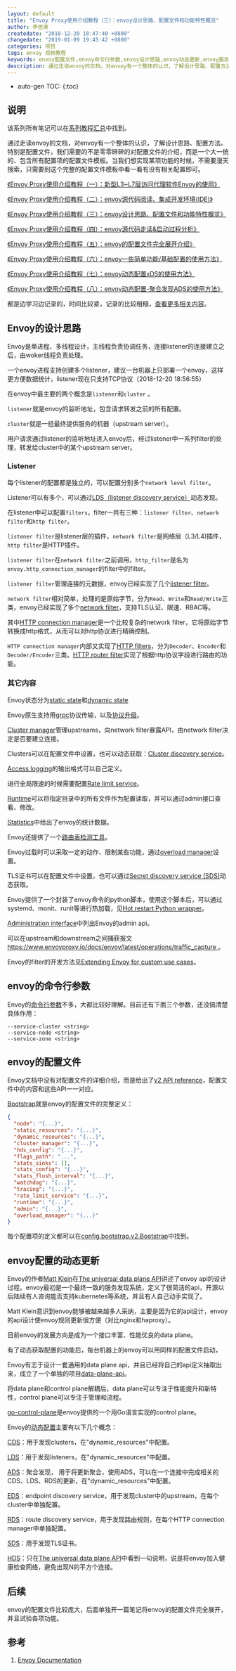```yaml
---
layout: default
title: "Envoy Proxy使用介绍教程（三）：envoy设计思路、配置文件和功能特性概览"
author: 李佶澳
createdate: "2018-12-20 18:47:40 +0800"
changedate: "2019-01-09 19:45:42 +0800"
categories: 项目
tags: envoy 视频教程
keywords: envoy配置文件,envoy命令行参数,envoy设计思路,envoy动态更新,envoy服务发现 
description: 通过走读envoy的文档，对envoy有一个整体的认识，了解设计思路、配置方法
---
```


* auto-gen TOC:
{:toc}

## 说明

该系列所有笔记可以在[系列教程汇总](https://www.lijiaocn.com/tags/class.html)中找到。

通过走读envoy的文档，对envoy有一个整体的认识，了解设计思路、配置方法。特别是配置文件，我们需要的不是零零碎碎的对配置文件的介绍，而是一个大一统的、包含所有配置项的配置文件模板。当我们想实现某项功能的时候，不需要漫天搜索，只需要到这个完整的配置文件模板中看一看有没有相关配置即可。

[《Envoy Proxy使用介绍教程（一）：新型L3~L7层访问代理软件Envoy的使用》](https://www.lijiaocn.com/%E9%A1%B9%E7%9B%AE/2018/12/12/envoy-01-usage.html)

[《Envoy Proxy使用介绍教程（二）：envoy源代码阅读、集成开发环境(IDE)》](https://www.lijiaocn.com/%E9%A1%B9%E7%9B%AE/2018/12/17/envoy-02-ide.html)

[《Envoy Proxy使用介绍教程（三）：envoy设计思路、配置文件和功能特性概览》](https://www.lijiaocn.com/%E9%A1%B9%E7%9B%AE/2018/12/20/envoy-03-arch.html)

[《Envoy Proxy使用介绍教程（四）：envoy源代码走读&启动过程分析》](https://www.lijiaocn.com/%E9%A1%B9%E7%9B%AE/2018/12/24/envoy-04-codes.html)

[《Envoy Proxy使用介绍教程（五）：envoy的配置文件完全展开介绍》](https://www.lijiaocn.com/%E9%A1%B9%E7%9B%AE/2018/12/27/envoy-05-configfile.html)

[《Envoy Proxy使用介绍教程（六）：envoy一些简单功能/基础配置的使用方法》](https://www.lijiaocn.com/%E9%A1%B9%E7%9B%AE/2018/12/28/envoy-06-features-1-basic.html)

[《Envoy Proxy使用介绍教程（七）：envoy动态配置xDS的使用方法》](https://www.lijiaocn.com/%E9%A1%B9%E7%9B%AE/2018/12/29/envoy-07-features-2-dynamic-discovery.html)

[《Envoy Proxy使用介绍教程（八）：envoy动态配置-聚合发现ADS的使用方法》](https://www.lijiaocn.com/%E9%A1%B9%E7%9B%AE/2019/01/07/envoy-08-features-3-dynamic-discovery-ads.html)

都是边学习边记录的，时间比较紧，记录的比较粗糙，[查看更多相关内容](https://www.lijiaocn.com/tags/class.html)。

## Envoy的设计思路

Envoy是单进程、多线程设计，主线程负责协调任务，连接listener的连接建立之后，由woker线程负责处理。

一个envoy进程支持创建多个listener，建议一台机器上只部署一个envoy，这样更方便数据统计，listener现在只支持TCP协议（2018-12-20 18:56:55）

在envoy中最主要的两个概念是`listener`和`cluster` 。

`listener`就是envoy的监听地址，包含请求转发之前的所有配置。

`cluster`就是一组最终提供服务的机器（upstream server）。

用户请求通过listener的监听地址进入envoy后，经过listener中一系列filter的处理，转发给cluster中的某个upstream server。

### Listener 

每个listener的配置都是独立的，可以配置分别多个`network level filter`。

Listener可以有多个，可以通过[LDS（listener discovery service）](https://www.envoyproxy.io/docs/envoy/latest/configuration/listeners/lds#config-listeners-lds)动态发现。

在listener中可以配置`filters`，filter一共有三种：`listener filter`、`network filter`和`http filter`。

`listener filter`是listener层的插件，`network filter`是网络层（L3/L4)插件，`http filter`是HTTP插件。

`listener filter`在`network filter`之前调用，`http_filter`是名为`envoy.http_connection_manager`的filter中的filter。

`listener filter`管理连接的元数据，envoy已经实现了几个[listener filter](https://www.envoyproxy.io/docs/envoy/latest/intro/arch_overview/listener_filters)。

`network filter`相对简单，处理的是原始字节，分为`Read`、`Write`和`Read/Write`三类，envoy已经实现了多个[network filter](https://www.envoyproxy.io/docs/envoy/latest/configuration/network_filters/network_filters#config-network-filters)，支持TLS认证、限速、RBAC等。

其中[HTTP connection manager](https://www.envoyproxy.io/docs/envoy/latest/intro/arch_overview/http_connection_management)是一个比较复杂的network filter，它将原始字节转换成http格式，从而可以对http协议进行精确控制。

`HTTP connection manager`内部又实现了[HTTP filters](https://www.envoyproxy.io/docs/envoy/latest/intro/arch_overview/http_filters)，分为`Decoder`、`Encoder`和`Decoder/Encoder`三类。[HTTP router filter](https://www.envoyproxy.io/docs/envoy/latest/intro/arch_overview/http_routing)实现了根据http协议字段进行路由的功能。

### 其它内容

Envoy状态分为[static state](https://www.envoyproxy.io/docs/envoy/latest/intro/arch_overview/data_sharing_between_filters#)和[dynamic state](https://www.envoyproxy.io/docs/envoy/latest/intro/arch_overview/data_sharing_between_filters#dynamic-state)

Envoy原生支持用[grpc](https://www.envoyproxy.io/docs/envoy/latest/intro/arch_overview/grpc)协议传输，以及[协议升级](https://www.envoyproxy.io/docs/envoy/latest/intro/arch_overview/websocket)。

[Cluster manager](https://www.envoyproxy.io/docs/envoy/latest/intro/arch_overview/cluster_manager)管理upstreams，向network filter暴露API，由network filter决定是否要建立连接。

Clusters可以在配置文件中设置，也可以动态获取：[Cluster discovery service](https://www.envoyproxy.io/docs/envoy/latest/configuration/cluster_manager/cds#config-cluster-manager-cds)。

[Access logging](https://www.envoyproxy.io/docs/envoy/latest/configuration/access_log)的输出格式可以自己定义。

进行全局限速的时候需要配置[Rate limit service](https://www.envoyproxy.io/docs/envoy/latest/configuration/rate_limit)。

[Runtime](https://www.envoyproxy.io/docs/envoy/latest/configuration/runtime)可以将指定目录中的所有文件作为配置读取，并可以通过admin接口查看、修改。

[Statistics](https://www.envoyproxy.io/docs/envoy/latest/configuration/statistics)中给出了envoy的统计数据。

Envoy还提供了一个[路由表检测工具](https://www.envoyproxy.io/docs/envoy/latest/configuration/tools/router_check)。

Envoy过载时可以采取一定的动作、限制某些功能，通过[overload manager](https://www.envoyproxy.io/docs/envoy/latest/configuration/overload_manager/overload_manager)设置。

TLS证书可以在配置文件中设置，也可以通过[Secret discovery service (SDS)](https://www.envoyproxy.io/docs/envoy/latest/configuration/secret)动态获取。

Envoy提供了一个封装了envoy命令的python脚本，使用这个脚本后，可以通过systemd、monit、runit等进行热加载，见[Hot restart Python wrapper](https://www.envoyproxy.io/docs/envoy/latest/operations/hot_restarter)。

[Administration interface](https://www.envoyproxy.io/docs/envoy/latest/operations/admin)中列出Envoy的admin api。

可以在upstream和downstream之间捕获报文[https://www.envoyproxy.io/docs/envoy/latest/operations/traffic_capture ](https://www.envoyproxy.io/docs/envoy/latest/operations/traffic_capture)。

Envoy的filter的开发方法见[Extending Envoy for custom use cases](https://www.envoyproxy.io/docs/envoy/latest/extending/extending)。

## envoy的命令行参数

Envoy的[命令行参数](https://www.envoyproxy.io/docs/envoy/latest/operations/cli)不多，大都比较好理解。目前还有下面三个参数，还没搞清楚具体作用：

```
--service-cluster <string>
--service-node <string>
--service-zone <string>
```

## envoy的配置文件

Envoy文档中没有对配置文件的详细介绍，而是给出了[v2 API reference](https://www.envoyproxy.io/docs/envoy/latest/api-v2/api)，配置文件中的内容和这些API一一对应。

[Bootstrap](https://www.envoyproxy.io/docs/envoy/latest/api-v2/config/bootstrap/v2/bootstrap.proto#bootstrap)就是envoy的配置文件的完整定义：

```json
{
  "node": "{...}",
  "static_resources": "{...}",
  "dynamic_resources": "{...}",
  "cluster_manager": "{...}",
  "hds_config": "{...}",
  "flags_path": "...",
  "stats_sinks": [],
  "stats_config": "{...}",
  "stats_flush_interval": "{...}",
  "watchdog": "{...}",
  "tracing": "{...}",
  "rate_limit_service": "{...}",
  "runtime": "{...}",
  "admin": "{...}",
  "overload_manager": "{...}"
}
```

每个配置项的定义都可以在[config.bootstrap.v2.Bootstrap](https://www.envoyproxy.io/docs/envoy/latest/api-v2/config/bootstrap/v2/bootstrap.proto)中找到。

## envoy配置的动态更新

Envoy的作者[Matt Klein](https://www.linkedin.com/in/mattklein123/)在[The universal data plane API](https://blog.envoyproxy.io/the-universal-data-plane-api-d15cec7a)讲述了envoy api的设计过程。envoy最初是一个最终一致的服务发现系统，定义了很简洁的api，开源以后陆续有人咨询能否支持kubernetes等系统，并且有人自己动手实现了。

Matt Klein意识到envoy能够被越来越多人采纳，主要是因为它的api设计，envoy的api设计使envoy规则更新很方便（对比nginx和haproxy）。 

目前envoy的发展方向是成为一个接口丰富、性能优良的data plane。

有了动态获取配置的功能后，每台机器上的envoy可以用同样的配置文件启动，

Envoy有志于设计一套通用的data plane api，并且已经将自己的api定义抽取出来，成立了一个单独的项目[data-plane-api](https://github.com/envoyproxy/data-plane-api)。

将data plane和control plane解耦后，data plane可以专注于性能提升和新特性，control plane可以专注于管理和流程。

[go-control-plane](https://github.com/envoyproxy/go-control-plane)是envoy提供的一个用Go语言实现的control plane。

Envoy的[动态配置](https://www.envoyproxy.io/docs/envoy/latest/intro/arch_overview/dynamic_configuration#arch-overview-dynamic-config-lds)主要有以下几个概念：

[CDS](https://www.envoyproxy.io/docs/envoy/latest/configuration/cluster_manager/cds#config-cluster-manager-cds)：用于发现clusters，在"dynamic_resources"中配置。

[LDS](https://www.envoyproxy.io/docs/envoy/latest/configuration/listeners/lds#config-listeners-lds)：用于发现listeners，在"dynamic_resources"中配置。

[ADS](https://www.envoyproxy.io/docs/envoy/latest/configuration/overview/v2_overview#config-overview-v2-ads)：聚合发现， 用于将更新聚合，使用ADS，可以在一个连接中完成相关的CDS、LDS、RDS的更新，在"dynamic_resources"中配置。

[EDS](https://www.envoyproxy.io/docs/envoy/latest/api-v2/api/v2/eds.proto.html)：endpoint discovery service，用于发现cluster中的upstream，在每个cluster中单独配置。

[RDS](https://www.envoyproxy.io/docs/envoy/latest/configuration/http_conn_man/rds.html)：route discovery service，用于发现路由规则，在每个HTTP connection manager中单独配置。

[SDS](https://www.envoyproxy.io/docs/envoy/latest/configuration/secret)：用于发现TLS证书。

[HDS](https://blog.envoyproxy.io/the-universal-data-plane-api-d15cec7a)：只在[The universal data plane API](https://blog.envoyproxy.io/the-universal-data-plane-api-d15cec7a)中看到一句说明，说是将envoy加入健康检查网络，避免出现N的平方个连接。

## 后续

envoy的配置文件比较庞大，后面单独开一篇笔记将envoy的配置文件完全展开，并且试验各项功能。

## 参考

1. [Envoy Documentation][1]

[1]: https://www.envoyproxy.io/ "Envoy Documentation"

